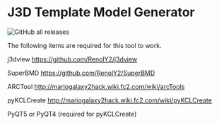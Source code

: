 # J3D Template Model Generator
![GitHub all releases](https://img.shields.io/github/downloads/penguin117117/J3D_Template_Model_Generator/total)

The following items are required for this tool to work.

j3dview 
https://github.com/RenolY2/j3dview

SuperBMD
https://github.com/RenolY2/SuperBMD

ARCTool 
http://mariogalaxy2hack.wiki.fc2.com/wiki/arcTools

pyKCLCreate
http://mariogalaxy2hack.wiki.fc2.com/wiki/pyKCLCreate

PyQT5 or PyQT4 (required for pyKCLCreate)

